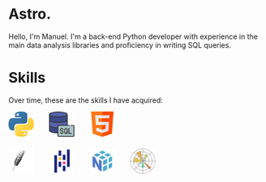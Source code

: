 # Astro.
<p>
Hello, I'm Manuel. I'm a back-end Python developer with experience in the main data analysis libraries and proficiency in writing SQL queries.
</p>

# Skills
<p>
Over time, these are the skills I have acquired:
</p>

<!-- Linguaggi -->
<div style="display: flex; gap: 20px; margin-bottom: 20px;">
  <div style="display: flex; align-items: center;">
    <img src="./python.png" alt="Python" width="50" style="margin-right: 10px;">
  </div>
  <div style="display: flex; align-items: center;">
    <img src="./sql.png" alt="SQL" width="50" style="margin-right: 10px;">
  </div>
  <div style="display: flex; align-items: center;">
    <img src="./html.png" alt="HTML" width="50" style="margin-right: 10px;">
  </div>
</div>

<!-- Librerie e tecnologie -->
<div style="display: flex; gap: 20px;">
  <div style="display: flex; align-items: center;">
    <img src="./tkinter_image.png" alt="Tkinter" width="50" style="margin-right: 10px;">
  </div>
  <div style="display: flex; align-items: center;">
    <img src="./pandas.png" alt="Pandas" width="50" style="margin-right: 10px;">
  </div>
  <div style="display: flex; align-items: center;">
    <img src="./numpy.png" alt="NumPy" width="50" style="margin-right: 10px;">
  </div>
  <div style="display: flex; align-items: center;">
    <img src="./matplotlib.png" alt="Matplotlib" width="50" style="margin-right: 10px;">
  </div>
</div>
